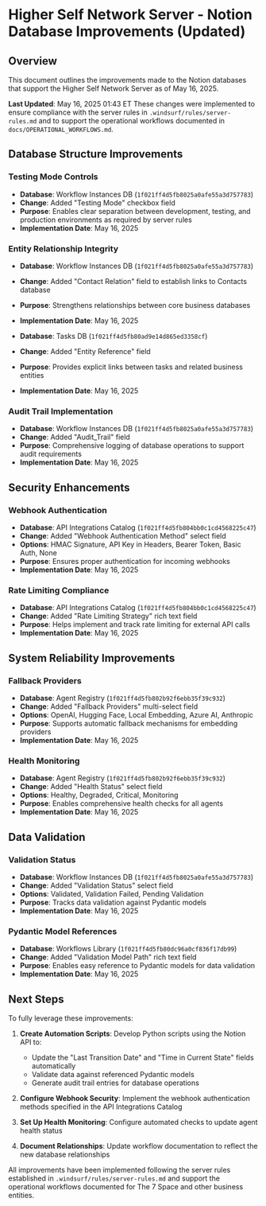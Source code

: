 # Higher Self Network Server - Notion Database Improvements (Updated)

## Overview
This document outlines the improvements made to the Notion databases that support the Higher Self Network Server as of May 16, 2025.

**Last Updated**: May 16, 2025 01:43 ET
These changes were implemented to ensure compliance with the server rules in `.windsurf/rules/server-rules.md` and to support the
operational workflows documented in `docs/OPERATIONAL_WORKFLOWS.md`.

## Database Structure Improvements

### Testing Mode Controls
- **Database**: Workflow Instances DB (`1f021ff4d5fb8025a0afe55a3d757783`)
- **Change**: Added "Testing Mode" checkbox field
- **Purpose**: Enables clear separation between development, testing, and production environments as required by server rules
- **Implementation Date**: May 16, 2025

### Entity Relationship Integrity
- **Database**: Workflow Instances DB (`1f021ff4d5fb8025a0afe55a3d757783`)
- **Change**: Added "Contact Relation" field to establish links to Contacts database
- **Purpose**: Strengthens relationships between core business databases
- **Implementation Date**: May 16, 2025

- **Database**: Tasks DB (`1f021ff4d5fb80ad9e14d865ed3358cf`)
- **Change**: Added "Entity Reference" field
- **Purpose**: Provides explicit links between tasks and related business entities
- **Implementation Date**: May 16, 2025

### Audit Trail Implementation
- **Database**: Workflow Instances DB (`1f021ff4d5fb8025a0afe55a3d757783`)
- **Change**: Added "Audit_Trail" field 
- **Purpose**: Comprehensive logging of database operations to support audit requirements
- **Implementation Date**: May 16, 2025

## Security Enhancements

### Webhook Authentication
- **Database**: API Integrations Catalog (`1f021ff4d5fb804bb0c1cd4568225c47`)
- **Change**: Added "Webhook Authentication Method" select field
- **Options**: HMAC Signature, API Key in Headers, Bearer Token, Basic Auth, None
- **Purpose**: Ensures proper authentication for incoming webhooks
- **Implementation Date**: May 16, 2025

### Rate Limiting Compliance
- **Database**: API Integrations Catalog (`1f021ff4d5fb804bb0c1cd4568225c47`)
- **Change**: Added "Rate Limiting Strategy" rich text field
- **Purpose**: Helps implement and track rate limiting for external API calls
- **Implementation Date**: May 16, 2025

## System Reliability Improvements

### Fallback Providers
- **Database**: Agent Registry (`1f021ff4d5fb802b92f6ebb35f39c932`)
- **Change**: Added "Fallback Providers" multi-select field
- **Options**: OpenAI, Hugging Face, Local Embedding, Azure AI, Anthropic
- **Purpose**: Supports automatic fallback mechanisms for embedding providers
- **Implementation Date**: May 16, 2025

### Health Monitoring
- **Database**: Agent Registry (`1f021ff4d5fb802b92f6ebb35f39c932`)
- **Change**: Added "Health Status" select field
- **Options**: Healthy, Degraded, Critical, Monitoring
- **Purpose**: Enables comprehensive health checks for all agents
- **Implementation Date**: May 16, 2025

## Data Validation

### Validation Status
- **Database**: Workflow Instances DB (`1f021ff4d5fb8025a0afe55a3d757783`)
- **Change**: Added "Validation Status" select field
- **Options**: Validated, Validation Failed, Pending Validation
- **Purpose**: Tracks data validation against Pydantic models
- **Implementation Date**: May 16, 2025

### Pydantic Model References
- **Database**: Workflows Library (`1f021ff4d5fb80dc96a0cf836f17db99`)
- **Change**: Added "Validation Model Path" rich text field
- **Purpose**: Enables easy reference to Pydantic models for data validation
- **Implementation Date**: May 16, 2025

## Next Steps

To fully leverage these improvements:

1. **Create Automation Scripts**: Develop Python scripts using the Notion API to:
   - Update the "Last Transition Date" and "Time in Current State" fields automatically
   - Validate data against referenced Pydantic models
   - Generate audit trail entries for database operations

2. **Configure Webhook Security**: Implement the webhook authentication methods specified in the API Integrations Catalog

3. **Set Up Health Monitoring**: Configure automated checks to update agent health status

4. **Document Relationships**: Update workflow documentation to reflect the new database relationships

All improvements have been implemented following the server rules established in `.windsurf/rules/server-rules.md` and support the operational workflows documented for The 7 Space and other business entities.
